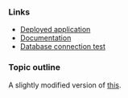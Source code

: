 

### Links
- [Deployed application](http://viela.pw/)
- [Documentation](doc/Documentation.pdf)
- [Database connection test](http://viela.pw/connection)

### Topic outline

A slightly modified version of [this](https://advancedkittenry.github.io/suunnittelu_ja_tyoymparisto/aiheet/Keskustelufoorumi.html).
